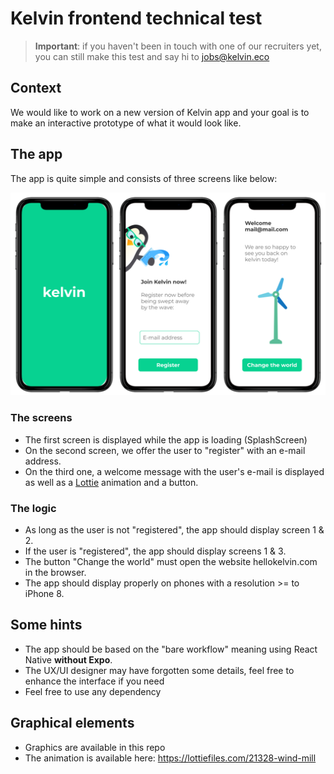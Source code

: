 # Kelvin frontend technical test

> **Important**: if you haven't been in touch with one of our recruiters yet, you can still make this test and say hi to jobs@kelvin.eco

## Context

We would like to work on a new version of Kelvin app and your goal is to make an interactive prototype of what it would look like.

## The app

The app is quite simple and consists of three screens like below:

![Mockup #1](mockup.png)

### The screens

* The first screen is displayed while the app is loading (SplashScreen)
* On the second screen, we offer the user to "register" with an e-mail address.
* On the third one, a welcome message with the user's e-mail is displayed as well as a [Lottie](https://airbnb.design/lottie/) animation and a button.

### The logic

* As long as the user is not "registered", the app should display screen 1 & 2.
* If the user is "registered", the app should display screens 1 & 3.
* The button "Change the world" must open the website hellokelvin.com in the browser.
* The app should display properly on phones with a resolution >= to iPhone 8.

## Some hints

* The app should be based on the "bare workflow" meaning using React Native **without Expo**.
* The UX/UI designer may have forgotten some details, feel free to enhance the interface if you need
* Feel free to use any dependency

## Graphical elements

* Graphics are available in this repo
* The animation is available here: <https://lottiefiles.com/21328-wind-mill>
